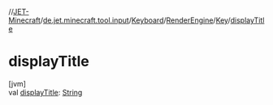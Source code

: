 //[JET-Minecraft](../../../../../index.md)/[de.jet.minecraft.tool.input](../../../index.md)/[Keyboard](../../index.md)/[RenderEngine](../index.md)/[Key](index.md)/[displayTitle](display-title.md)

# displayTitle

[jvm]\
val [displayTitle](display-title.md): [String](https://kotlinlang.org/api/latest/jvm/stdlib/kotlin/-string/index.html)
